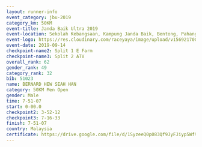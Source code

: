 ```yaml
---
layout: runner-info 
event_category: jbu-2019 
category_km: 50KM 
event-title: Janda Baik Ultra 2019
event-location: Sekolah Kebangsaan, Kampung Janda Baik, Bentong, Pahang, Malaysia 
event-logo: https://res.cloudinary.com/raceyaya/image/upload/v1569217009/logo/janda-baik_vch1pc.jpg 
event-date: 2019-09-14 
checkpoint-name2: Split 1 E Farm 
checkpoint-name3: Split 2 ATV 
overall_rank: 62
gender_rank: 49
category_rank: 32
bib: 51023
name: BERNARD HEW SEAH HAN
category: 50KM Men Open
gender: Male
time: 7-51-07
start: 0-00.0
checkpoint2: 3-52-12
checkpoint3: 7-16-33
finish: 7-51-07
country: Malaysia
certificate: https://drive.google.com/file/d/1SyzeeQ0p083Qf9JyFJiyp5Wf9IVpePc1/view?usp=sharing
---
```


